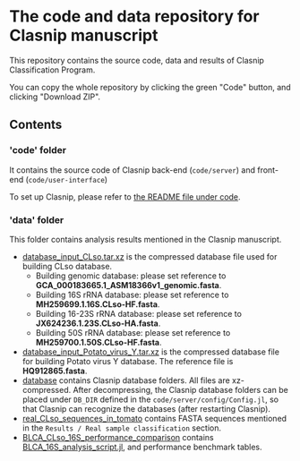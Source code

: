 # The code and data repository for Clasnip manuscript

This repository contains the source code, data and results of Clasnip Classification Program.

You can copy the whole repository by clicking the green "Code" button, and clicking "Download ZIP".

## Contents

### 'code' folder

It contains the source code of Clasnip back-end (`code/server`) and front-end (`code/user-interface`)

To set up Clasnip, please refer to [the README file under code](code/README.md).

### 'data' folder

This folder contains analysis results mentioned in the Clasnip manuscript.

- [database_input_CLso.tar.xz](https://github.com/cihga39871/clasnip_data/blob/master/data/database_input_CLso.tar.xz) is the compressed database file used for building CLso database. 
  - Building genomic database: please set reference to **GCA_000183665.1_ASM18366v1_genomic.fasta**.
  - Building 16S rRNA database: please set reference to **MH259699.1.16S.CLso-HF.fasta**.
  - Building 16-23S rRNA database: please set reference to **JX624236.1.23S.CLso-HA.fasta**.
  - Building 50S rRNA database: please set reference to **MH259700.1.50S.CLso-HF.fasta**.
- [database_input_Potato_virus_Y.tar.xz](https://github.com/cihga39871/clasnip_data/blob/master/data/database_input_Potato_virus_Y.tar.xz) is the compressed database file for building Potato virus Y database. The reference file is **HQ912865.fasta**.
- [database](https://github.com/cihga39871/clasnip_data/tree/master/data/database) contains Clasnip database folders. All files are xz-compressed. After decompressing, the Clasnip database folders can be placed under `DB_DIR` defined in the `code/server/config/Config.jl`, so that Clasnip can recognize the databases (after restarting Clasnip).
- [real_CLso_sequences_in_tomato](https://github.com/cihga39871/clasnip_data/tree/master/data/real_CLso_sequences_in_tomato) contains FASTA sequences mentioned in the `Results / Real sample classification` section.
- [BLCA_CLso_16S_performance_comparison](https://github.com/cihga39871/clasnip_data/tree/master/data/BLCA_CLso_16S_performance_comparison) contains [BLCA_16S_analysis_script.jl](https://github.com/cihga39871/clasnip_data/blob/master/data/BLCA_CLso_16S_performance_comparison/BLCA_16S_analysis_script.jl), and performance benchmark tables.